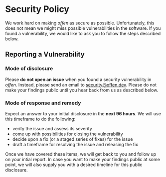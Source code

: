 # Security Policy

We work hard on making _offen_ as secure as possible. Unfortunately, this does
not mean we might miss possible vulnerabilities in the software. If you found a
vulnerability, we would like to ask you to follow the steps described below.

## Reporting a Vulnerability

### Mode of disclosure

Please **do not open an issue** when you found a security vulnerability in
_offen_. Instead, please send an email to security@offen.dev. Please do not make
your findings public until you hear back from us as described below.

### Mode of response and remedy

Expect an answer to your initial disclosure in the **next 96 hours**. We will
use this timeframe to do the following:

- verify the issue and assess its severity
- come up with possibilities for closing the vulnerability
- decide upon a fix (or a staged series of fixes) for the issue
- draft a timeframe for resolving the issue and releasing the fix

Once we have covered these items, we will get back to you and follow up on your
intial report. In case you want to make your findings public at some point, we
will also supply you with a desired timeline for this public disclosure.
